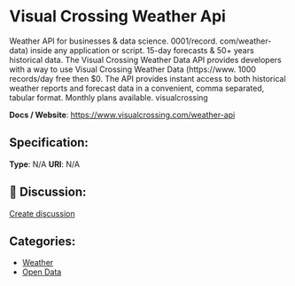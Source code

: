 # Visual Crossing Weather Api


Weather API for businesses & data science. 0001/record. com/weather-data) inside any application or script. 15-day forecasts & 50+ years historical data. The Visual Crossing Weather Data API provides developers with a way to use Visual Crossing Weather Data (https://www.  1000 records/day free then $0.  The API provides instant access to both historical weather reports and forecast data in a convenient, comma separated, tabular format. Monthly plans available. visualcrossing

**Docs / Website**: https://www.visualcrossing.com/weather-api

## Specification:
**Type**:  N/A 
**URI**:  N/A 

## 💬 Discussion:
[Create discussion](link)

## Categories:
- [Weather](https://github.com/apis-list/apis-list#weather)
- [Open Data](https://github.com/apis-list/apis-list#open-data)






